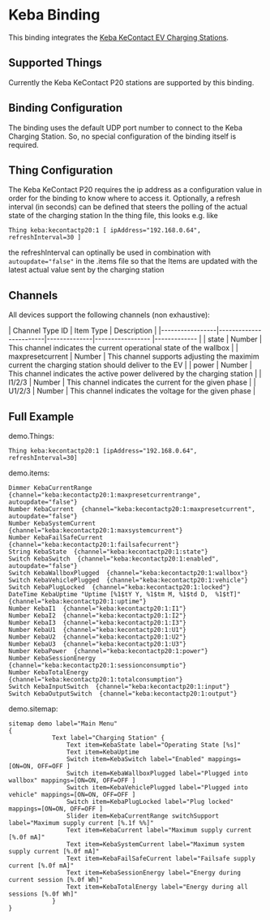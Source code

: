 # Keba Binding

This binding integrates the [Keba KeContact EV Charging Stations](http://www.keba.com).

## Supported Things

Currently the Keba KeContact P20 stations are supported by this binding.

## Binding Configuration

The binding uses the default UDP port number to connect to the Keba Charging Station. So, no special configuration of the binding itself is required.

## Thing Configuration

The Keba KeContact P20 requires the ip address as a configuration value in order for the binding to know where to access it. Optionally, a refresh interval (in seconds) can be defined that steers the polling of the actual state of the charging station
In the thing file, this looks e.g. like

```
Thing keba:kecontactp20:1 [ ipAddress="192.168.0.64", refreshInterval=30 ]
```
the refreshInterval can optinally be used in combination with ```autoupdate="false"``` in the .items file so that the Items are updated with the latest actual value sent by the charging station

## Channels

All devices support the following channels (non exhaustive):

| Channel Type ID | Item Type    | Description  |
|-----------------|------------------------|--------------|----------------- |------------- |
| state | Number       | This channel indicates the current operational state of the wallbox |
| maxpresetcurrent | Number       | This channel supports adjusting the maximim current the charging station should deliver to the EV |
| power | Number       | This channel indicates the active power delivered by the charging station |
| I1/2/3 | Number       | This channel indicates the current for the given phase |
| U1/2/3 | Number       | This channel indicates the voltage for the given phase |

## Full Example

demo.Things:

```
Thing keba:kecontactp20:1 [ipAddress="192.168.0.64", refreshInterval=30]
```

demo.items:

```
Dimmer KebaCurrentRange  {channel="keba:kecontactp20:1:maxpresetcurrentrange", autoupdate="false"} 
Number KebaCurrent  {channel="keba:kecontactp20:1:maxpresetcurrent", autoupdate="false"}
Number KebaSystemCurrent  {channel="keba:kecontactp20:1:maxsystemcurrent"} 
Number KebaFailSafeCurrent  {channel="keba:kecontactp20:1:failsafecurrent"} 
String KebaState  {channel="keba:kecontactp20:1:state"}
Switch KebaSwitch  {channel="keba:kecontactp20:1:enabled", autoupdate="false"}
Switch KebaWallboxPlugged  {channel="keba:kecontactp20:1:wallbox"}
Switch KebaVehiclePlugged  {channel="keba:kecontactp20:1:vehicle"}
Switch KebaPlugLocked  {channel="keba:kecontactp20:1:locked"}
DateTime KebaUptime "Uptime [%1$tY Y, %1$tm M, %1$td D,  %1$tT]"  {channel="keba:kecontactp20:1:uptime"}
Number KebaI1  {channel="keba:kecontactp20:1:I1"}
Number KebaI2  {channel="keba:kecontactp20:1:I2"}
Number KebaI3  {channel="keba:kecontactp20:1:I3"}
Number KebaU1  {channel="keba:kecontactp20:1:U1"}
Number KebaU2  {channel="keba:kecontactp20:1:U2"}
Number KebaU3  {channel="keba:kecontactp20:1:U3"}
Number KebaPower  {channel="keba:kecontactp20:1:power"}
Number KebaSessionEnergy  {channel="keba:kecontactp20:1:sessionconsumptio"}
Number KebaTotalEnergy  {channel="keba:kecontactp20:1:totalconsumption"}
Switch KebaInputSwitch  {channel="keba:kecontactp20:1:input"}
Switch KebaOutputSwitch  {channel="keba:kecontactp20:1:output"}
```

demo.sitemap:

```
sitemap demo label="Main Menu"
{
			Text label="Charging Station" {
				Text item=KebaState label="Operating State [%s]"
				Text item=KebaUptime
				Switch item=KebaSwitch label="Enabled" mappings=[ON=ON, OFF=OFF ]
				Switch item=KebaWallboxPlugged label="Plugged into wallbox" mappings=[ON=ON, OFF=OFF ]
				Switch item=KebaVehiclePlugged label="Plugged into vehicle" mappings=[ON=ON, OFF=OFF ]
				Switch item=KebaPlugLocked label="Plug locked" mappings=[ON=ON, OFF=OFF ]
				Slider item=KebaCurrentRange switchSupport label="Maximum supply current [%.1f %%]"
				Text item=KebaCurrent label="Maximum supply current [%.0f mA]"
				Text item=KebaSystemCurrent label="Maximum system supply current [%.0f mA]"
				Text item=KebaFailSafeCurrent label="Failsafe supply current [%.0f mA]"
				Text item=KebaSessionEnergy label="Energy during current session [%.0f Wh]"
				Text item=KebaTotalEnergy label="Energy during all sessions [%.0f Wh]"	
			}
}
```